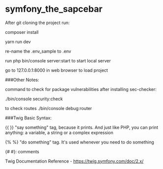 # symfony_the_sapcebar

After git cloning the project run:

composer install

yarn run dev

re-name the .env_sample to .env

run php bin/console server:start to start local server

go to 127.0.0.1:8000 in web browser to load project 

###Other Notes:

command to check for package vulnerabilities after installing sec-checker: 

./bin/console security:check

to check routes
./bin/console debug:router

###Twig Basic Syntax:

{{ }} "say something" tag, because it prints. 
And just like PHP, you can print anything: a variable, a string or a complex expression



{% %} "do something" tag. It's used whenever you need to do something


{# #}: comments

Twig Documentation Reference - https://twig.symfony.com/doc/2.x/

